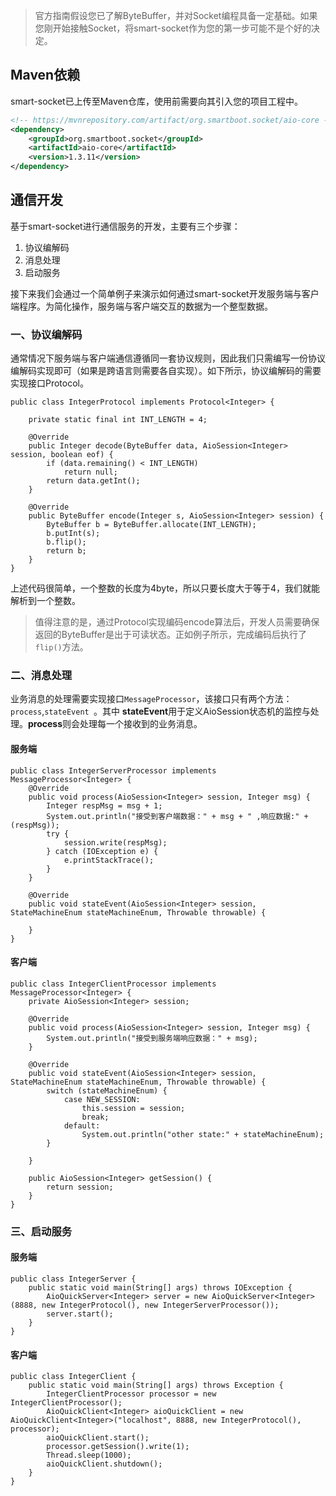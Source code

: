 
>官方指南假设您已了解ByteBuffer，并对Socket编程具备一定基础。如果您刚开始接触Socket，将smart-socket作为您的第一步可能不是个好的决定。

## Maven依赖
smart-socket已上传至Maven仓库，使用前需要向其引入您的项目工程中。
```xml
<!-- https://mvnrepository.com/artifact/org.smartboot.socket/aio-core -->
<dependency>
    <groupId>org.smartboot.socket</groupId>
    <artifactId>aio-core</artifactId>
    <version>1.3.11</version>
</dependency>
```

## 通信开发
基于smart-socket进行通信服务的开发，主要有三个步骤：

1. 协议编解码
2. 消息处理
3. 启动服务

接下来我们会通过一个简单例子来演示如何通过smart-socket开发服务端与客户端程序。为简化操作，服务端与客户端交互的数据为一个整型数据。
### 一、协议编解码
通常情况下服务端与客户端通信遵循同一套协议规则，因此我们只需编写一份协议编解码实现即可（如果是跨语言则需要各自实现）。如下所示，协议编解码的需要实现接口Protocol。
```
public class IntegerProtocol implements Protocol<Integer> {

    private static final int INT_LENGTH = 4;

    @Override
    public Integer decode(ByteBuffer data, AioSession<Integer> session, boolean eof) {
        if (data.remaining() < INT_LENGTH)
            return null;
        return data.getInt();
    }

    @Override
    public ByteBuffer encode(Integer s, AioSession<Integer> session) {
        ByteBuffer b = ByteBuffer.allocate(INT_LENGTH);
        b.putInt(s);
        b.flip();
        return b;
    }
}
```
上述代码很简单，一个整数的长度为4byte，所以只要长度大于等于4，我们就能解析到一个整数。
> 值得注意的是，通过Protocol实现编码encode算法后，开发人员需要确保返回的ByteBuffer是出于可读状态。正如例子所示，完成编码后执行了`flip()`方法。

### 二、消息处理
业务消息的处理需要实现接口`MessageProcessor`，该接口只有两个方法：`process`,`stateEvent `。其中 **stateEvent**用于定义AioSession状态机的监控与处理。**process**则会处理每一个接收到的业务消息。
#### 服务端
```
public class IntegerServerProcessor implements MessageProcessor<Integer> {
    @Override
    public void process(AioSession<Integer> session, Integer msg) {
        Integer respMsg = msg + 1;
        System.out.println("接受到客户端数据：" + msg + " ,响应数据:" + (respMsg));
        try {
            session.write(respMsg);
        } catch (IOException e) {
            e.printStackTrace();
        }
    }

    @Override
    public void stateEvent(AioSession<Integer> session, StateMachineEnum stateMachineEnum, Throwable throwable) {

    }
}
```	
#### 客户端
```
public class IntegerClientProcessor implements MessageProcessor<Integer> {
    private AioSession<Integer> session;

    @Override
    public void process(AioSession<Integer> session, Integer msg) {
        System.out.println("接受到服务端响应数据：" + msg);
    }

    @Override
    public void stateEvent(AioSession<Integer> session, StateMachineEnum stateMachineEnum, Throwable throwable) {
        switch (stateMachineEnum) {
            case NEW_SESSION:
                this.session = session;
                break;
            default:
                System.out.println("other state:" + stateMachineEnum);
        }

    }

    public AioSession<Integer> getSession() {
        return session;
    }
}
```
### 三、启动服务
#### 服务端
```
public class IntegerServer {
    public static void main(String[] args) throws IOException {
        AioQuickServer<Integer> server = new AioQuickServer<Integer>(8888, new IntegerProtocol(), new IntegerServerProcessor());
        server.start();
    }
}
```	
#### 客户端
```
public class IntegerClient {
    public static void main(String[] args) throws Exception {
        IntegerClientProcessor processor = new IntegerClientProcessor();
        AioQuickClient<Integer> aioQuickClient = new AioQuickClient<Integer>("localhost", 8888, new IntegerProtocol(), processor);
        aioQuickClient.start();
        processor.getSession().write(1);
        Thread.sleep(1000);
        aioQuickClient.shutdown();
    }
}
```